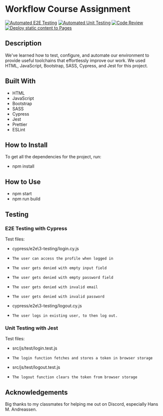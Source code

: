 # Workflow Course Assignment

[![Automated E2E Testing](https://github.com/AdrianMikk/social-media-client/actions/workflows/E2E.yml/badge.svg)](https://github.com/AdrianMikk/social-media-client/actions/workflows/E2E.yml)
[![Automated Unit Testing](https://github.com/AdrianMikk/social-media-client/actions/workflows/unittest.yml/badge.svg)](https://github.com/AdrianMikk/social-media-client/actions/workflows/unittest.yml)
[![Code Review](https://github.com/AdrianMikk/social-media-client/actions/workflows/gpt.yml/badge.svg)](https://github.com/AdrianMikk/social-media-client/actions/workflows/gpt.yml)
[![Deploy static content to Pages](https://github.com/AdrianMikk/social-media-client/actions/workflows/pages.yml/badge.svg)](https://github.com/AdrianMikk/social-media-client/actions/workflows/pages.yml)

## Description 

We've learned how to test, configure, and automate our environment to provide useful toolchains that effortlessly improve our work.
We used HTML, JavaScript, Bootstrap, SASS, Cypress, and Jest for this project.

## Built With

* HTML
* JavaScript
* Bootstrap
* SASS
* Cypress
* Jest
* Prettier
* ESLint

## How to Install 

To get all the dependencies for the project, run: 
* npm install

## How to Use

* npm start
* npm run build

## Testing 

### E2E Testing with Cypress

Test files: 

- cypress/e2e\3-testing/login.cy.js
-     The user can access the profile when logged in
-     The user gets denied with empty input field
-     The user gets denied with empty password field
-     The user gets denied with invalid email
-     The user gets denied with invalid password
  
- cypress/e2e\3-testing/logout.cy.js
-     The user logs in existing user, to then log out.

### Unit Testing with Jest

Test files: 
-  src/js/test/login.test.js
-     The login function fetches and stores a token in browser storage
  
-  src/js/test/logout.test.js
-     The logout function clears the token from browser storage

## Acknowledgements 

Big thanks to my classmates for helping me out on Discord, especially Hans M. Andreassen. 


